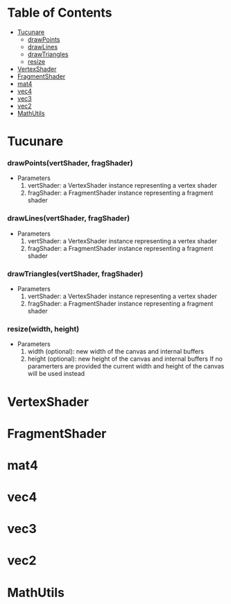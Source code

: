 # Table of Contents
* [Tucunare](#tucunare)
  * [drawPoints](#drawpointsvertshader-fragshader)
  * [drawLines](#drawlinesvertshader-fragshader)
  * [drawTriangles](#drawtrianglesvertshader-fragshader)
  * [resize](#resizewidth-height)
* [VertexShader](#vertexshader)
* [FragmentShader](#fragmentshader)
* [mat4](#mat4)
* [vec4](#vec4)
* [vec3](#vec3)
* [vec2](#vec2)
* [MathUtils](#mathutils)

# Tucunare
### drawPoints(vertShader, fragShader)
* Parameters
  1. vertShader: a VertexShader instance representing a vertex shader
  2. fragShader: a FragmentShader instance representing a fragment shader

### drawLines(vertShader, fragShader)
* Parameters
  1. vertShader: a VertexShader instance representing a vertex shader
  2. fragShader: a FragmentShader instance representing a fragment shader

### drawTriangles(vertShader, fragShader)
* Parameters
  1. vertShader: a VertexShader instance representing a vertex shader
  2. fragShader: a FragmentShader instance representing a fragment shader

### resize(width, height)
* Parameters
  1. width (optional): new width of the canvas and internal buffers
  2. height (optional): new height of the canvas and internal buffers
If no paramerters are provided the current width and height of the canvas will be used instead

# VertexShader
# FragmentShader
# mat4
# vec4
# vec3
# vec2
# MathUtils
